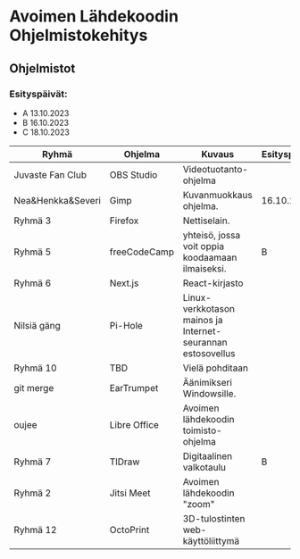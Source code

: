 # Avoimen Lähdekoodin Ohjelmistokehitys

## Ohjelmistot

### Esityspäivät:
- A 13.10.2023
- B 16.10.2023
- C 18.10.2023

| Ryhmä               | Ohjelma         | Kuvaus                                                      | Esityspäivä |
|---------------------|-----------------|-------------------------------------------------------------|-------------|
| Juvaste Fan Club    | OBS Studio      | Videotuotanto-ohjelma                                       | |
| Nea&Henkka&Severi   | Gimp            | Kuvanmuokkaus ohjelma.                                      | 16.10.2023  |
| Ryhmä 3             | Firefox         | Nettiselain.                                                | |
| Ryhmä 5             | freeCodeCamp    | yhteisö, jossa voit oppia koodaamaan ilmaiseksi.            |B |
| Ryhmä 6             | Next.js         | React-kirjasto                                              | |
| Nilsiä gäng         | Pi-Hole         | Linux-verkkotason mainos ja Internet-seurannan estosovellus | |
| Ryhmä 10            | TBD             | Vielä pohditaan                                             | |
| git merge           | EarTrumpet      | Äänimikseri Windowsille.                                    | |
| oujee               | Libre Office    | Avoimen lähdekoodin toimisto-ohjelma                        | |
| Ryhmä 7             | TlDraw          | Digitaalinen valkotaulu                                     | B |
| Ryhmä 2    	        | Jitsi Meet      | Avoimen lähdekoodin "zoom"            	   	                | |
| Ryhmä 12            | OctoPrint       | 3D-tulostinten web-käyttöliittymä                           | |

